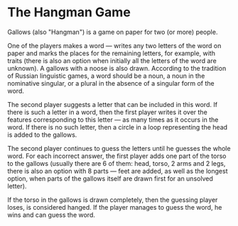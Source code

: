 # The Hangman Game
Gallows (also "Hangman") is a game on paper for two (or more) people.

One of the players makes a word — writes any two letters of the word on paper and marks the places for the remaining letters, for example, with traits (there is also an option when initially all the letters of the word are unknown). A gallows with a noose is also drawn. According to the tradition of Russian linguistic games, a word should be a noun, a noun in the nominative singular, or a plural in the absence of a singular form of the word.

The second player suggests a letter that can be included in this word. If there is such a letter in a word, then the first player writes it over the features corresponding to this letter — as many times as it occurs in the word. If there is no such letter, then a circle in a loop representing the head is added to the gallows.

The second player continues to guess the letters until he guesses the whole word. For each incorrect answer, the first player adds one part of the torso to the gallows (usually there are 6 of them: head, torso, 2 arms and 2 legs, there is also an option with 8 parts — feet are added, as well as the longest option, when parts of the gallows itself are drawn first for an unsolved letter).

If the torso in the gallows is drawn completely, then the guessing player loses, is considered hanged. If the player manages to guess the word, he wins and can guess the word.
